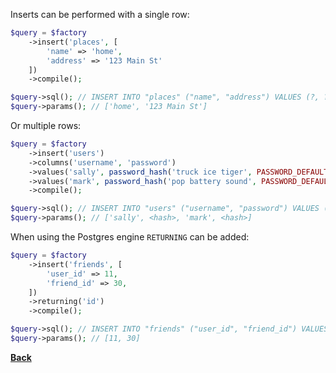 Inserts can be performed with a single row:

```php
$query = $factory
    ->insert('places', [
        'name' => 'home',
        'address' => '123 Main St'
    ])
    ->compile();

$query->sql(); // INSERT INTO "places" ("name", "address") VALUES (?, ?)
$query->params(); // ['home', '123 Main St']
```

Or multiple rows:

```php
$query = $factory
    ->insert('users')
    ->columns('username', 'password')
    ->values('sally', password_hash('truck ice tiger', PASSWORD_DEFAULT))
    ->values('mark', password_hash('pop battery sound', PASSWORD_DEFAULT))
    ->compile();

$query->sql(); // INSERT INTO "users" ("username", "password") VALUES (?, ?), (?, ?)
$query->params(); // ['sally', <hash>, 'mark', <hash>]
```

When using the Postgres engine `RETURNING` can be added:

```php
$query = $factory
    ->insert('friends', [
        'user_id' => 11,
        'friend_id' => 30,
    ])
    ->returning('id')
    ->compile();

$query->sql(); // INSERT INTO "friends" ("user_id", "friend_id") VALUES (?, ?) RETURNING "id"
$query->params(); // [11, 30]
```

**[Back](./)**
